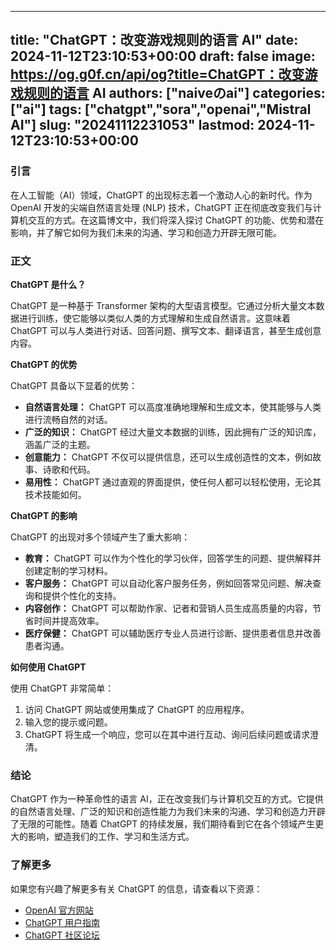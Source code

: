 
---
title: "ChatGPT：改变游戏规则的语言 AI"
date: 2024-11-12T23:10:53+00:00
draft: false
image: https://og.g0f.cn/api/og?title=ChatGPT：改变游戏规则的语言 AI
authors: ["naiveのai"]
categories: ["ai"]
tags: ["chatgpt","sora","openai","Mistral AI"]
slug: "20241112231053"
lastmod: 2024-11-12T23:10:53+00:00
---
### 引言

在人工智能（AI）领域，ChatGPT 的出现标志着一个激动人心的新时代。作为 OpenAI 开发的尖端自然语言处理 (NLP) 技术，ChatGPT 正在彻底改变我们与计算机交互的方式。在这篇博文中，我们将深入探讨 ChatGPT 的功能、优势和潜在影响，并了解它如何为我们未来的沟通、学习和创造力开辟无限可能。

### 正文

**ChatGPT 是什么？**

ChatGPT 是一种基于 Transformer 架构的大型语言模型。它通过分析大量文本数据进行训练，使它能够以类似人类的方式理解和生成自然语言。这意味着 ChatGPT 可以与人类进行对话、回答问题、撰写文本、翻译语言，甚至生成创意内容。

**ChatGPT 的优势**

ChatGPT 具备以下显着的优势：

- **自然语言处理：** ChatGPT 可以高度准确地理解和生成文本，使其能够与人类进行流畅自然的对话。
- **广泛的知识：** ChatGPT 经过大量文本数据的训练，因此拥有广泛的知识库，涵盖广泛的主题。
- **创意能力：** ChatGPT 不仅可以提供信息，还可以生成创造性的文本，例如故事、诗歌和代码。
- **易用性：** ChatGPT 通过直观的界面提供，使任何人都可以轻松使用，无论其技术技能如何。

**ChatGPT 的影响**

ChatGPT 的出现对多个领域产生了重大影响：

- **教育：** ChatGPT 可以作为个性化的学习伙伴，回答学生的问题、提供解释并创建定制的学习材料。
- **客户服务：** ChatGPT 可以自动化客户服务任务，例如回答常见问题、解决查询和提供个性化的支持。
- **内容创作：** ChatGPT 可以帮助作家、记者和营销人员生成高质量的内容，节省时间并提高效率。
- **医疗保健：** ChatGPT 可以辅助医疗专业人员进行诊断、提供患者信息并改善患者沟通。

**如何使用 ChatGPT**

使用 ChatGPT 非常简单：

1. 访问 ChatGPT 网站或使用集成了 ChatGPT 的应用程序。
2. 输入您的提示或问题。
3. ChatGPT 将生成一个响应，您可以在其中进行互动、询问后续问题或请求澄清。

### 结论

ChatGPT 作为一种革命性的语言 AI，正在改变我们与计算机交互的方式。它提供的自然语言处理、广泛的知识和创造性能力为我们未来的沟通、学习和创造力开辟了无限的可能性。随着 ChatGPT 的持续发展，我们期待看到它在各个领域产生更大的影响，塑造我们的工作、学习和生活方式。

### 了解更多

如果您有兴趣了解更多有关 ChatGPT 的信息，请查看以下资源：

- [OpenAI 官方网站](https://openai.com/blog/chatgpt/)
- [ChatGPT 用户指南](https://help.openai.com/en/articles/6782822-chatgpt-user-guide)
- [ChatGPT 社区论坛](https://community.openai.com/c/chat-gpt)